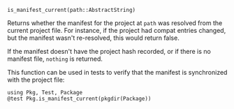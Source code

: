 ```
is_manifest_current(path::AbstractString)
```

Returns whether the manifest for the project at `path` was resolved from the current project file. For instance, if the project had compat entries changed, but the manifest wasn't re-resolved, this would return false.

If the manifest doesn't have the project hash recorded, or if there is no manifest file, `nothing` is returned.

This function can be used in tests to verify that the manifest is synchronized with the project file:

```
using Pkg, Test, Package
@test Pkg.is_manifest_current(pkgdir(Package))
```
